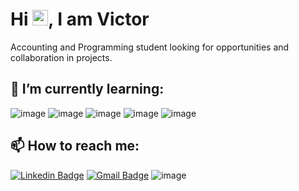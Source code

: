 <h1 align = "justify"> Hi <img src="https://media.giphy.com/media/hvRJCLFzcasrR4ia7z/giphy.gif" width="25px">, I am Victor</h1>

Accounting and Programming student looking for opportunities and collaboration in projects.

## 🌱 I’m currently learning:

![image](https://img.shields.io/badge/JavaScript-323330?style=flat-square&logo=javascript&logoColor=F7DF1E)
![image](https://img.shields.io/badge/Node.js-43853D?style=flat-square&logo=node.js&logoColor=white)
![image](https://img.shields.io/badge/React-20232A?style=flat-square&logo=react&logoColor=61DAFB)
![image](https://img.shields.io/badge/MySQL-00000F?style=flat-square&logo=mysql&logoColor=white)
![image](https://img.shields.io/badge/PHP-777BB4?style=flat-square&logo=php&logoColor=white)


## 📫 How to reach me: 

[![Linkedin Badge](https://img.shields.io/badge/-Victor%20Santos-blue?style=flat-square&logo=Linkedin&logoColor=white&link=https://www.linkedin.com/in/victor-santss/)](https://www.linkedin.com/in/victor-santss/)
[![Gmail Badge](https://img.shields.io/badge/-victords895@gmail.com-D14836?style=flat-square&logo=Gmail&logoColor=white&link=mailto:victords895@gmail.com)](mailto:victords895@gmail.com)
![image](https://img.shields.io/badge/(54)%20996766505-25D366?style=flat-square&logo=whatsapp&logoColor=white)
